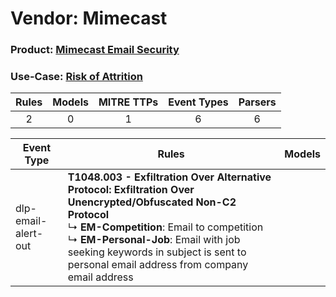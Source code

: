Vendor: Mimecast
================
### Product: [Mimecast Email Security](../ds_mimecast_mimecast_email_security.md)
### Use-Case: [Risk of Attrition](../../../../UseCases/uc_risk_of_attrition.md)

| Rules | Models | MITRE TTPs | Event Types | Parsers |
|:-----:|:------:|:----------:|:-----------:|:-------:|
|   2   |   0    |     1      |      6      |    6    |

| Event Type          | Rules                                                                                                                                                                                                                                                                                                       | Models |
| ------------------- | ----------------------------------------------------------------------------------------------------------------------------------------------------------------------------------------------------------------------------------------------------------------------------------------------------------- | ------ |
| dlp-email-alert-out | <b>T1048.003 - Exfiltration Over Alternative Protocol: Exfiltration Over Unencrypted/Obfuscated Non-C2 Protocol</b><br> ↳ <b>EM-Competition</b>: Email to competition<br> ↳ <b>EM-Personal-Job</b>: Email with job seeking keywords in subject is sent to personal email address from company email address |        |